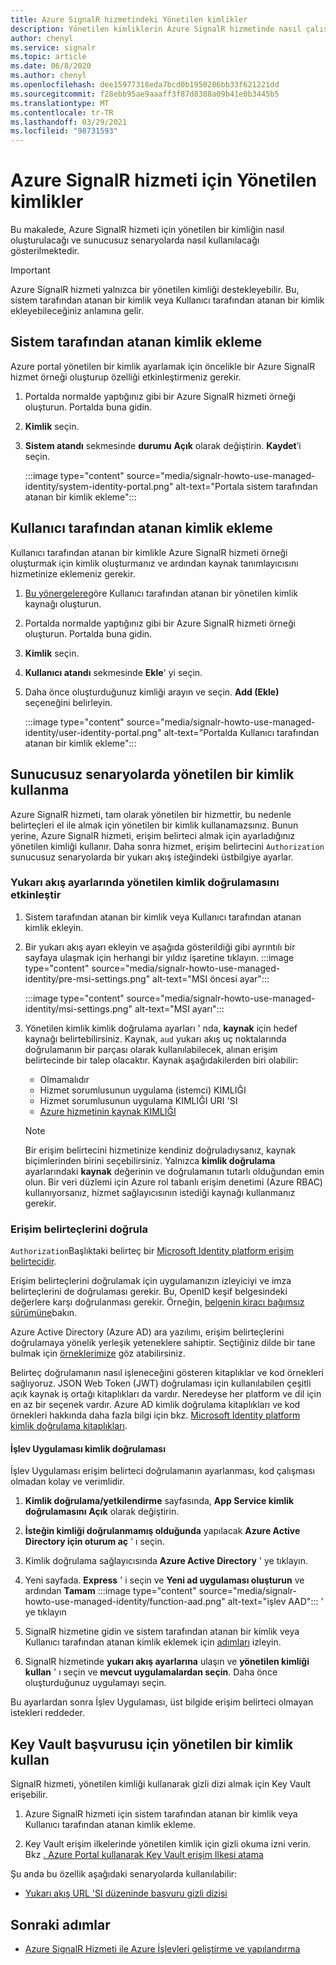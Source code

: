 ```yaml
---
title: Azure SignalR hizmetindeki Yönetilen kimlikler
description: Yönetilen kimliklerin Azure SignalR hizmetinde nasıl çalıştığını ve sunucusuz senaryolarda yönetilen bir kimliğin nasıl kullanılacağını öğrenin.
author: chenyl
ms.service: signalr
ms.topic: article
ms.date: 06/8/2020
ms.author: chenyl
ms.openlocfilehash: dee15977318eda7bcd0b1950286bb33f621221dd
ms.sourcegitcommit: f28ebb95ae9aaaff3f87d8388a09b41e0b3445b5
ms.translationtype: MT
ms.contentlocale: tr-TR
ms.lasthandoff: 03/29/2021
ms.locfileid: "98731593"
---
```

# <a name="managed-identities-for-azure-signalr-service"></a>Azure SignalR hizmeti için Yönetilen kimlikler

Bu makalede, Azure SignalR hizmeti için yönetilen bir kimliğin nasıl oluşturulacağı ve sunucusuz senaryolarda nasıl kullanılacağı gösterilmektedir.

> [!Important] 
> Azure SignalR hizmeti yalnızca bir yönetilen kimliği destekleyebilir. Bu, sistem tarafından atanan bir kimlik veya Kullanıcı tarafından atanan bir kimlik ekleyebileceğiniz anlamına gelir. 

## <a name="add-a-system-assigned-identity"></a>Sistem tarafından atanan kimlik ekleme

Azure portal yönetilen bir kimlik ayarlamak için öncelikle bir Azure SignalR hizmet örneği oluşturup özelliği etkinleştirmeniz gerekir.

1. Portalda normalde yaptığınız gibi bir Azure SignalR hizmeti örneği oluşturun. Portalda buna gidin.

2. **Kimlik** seçin.

4. **Sistem atandı** sekmesinde **durumu** **Açık** olarak değiştirin. **Kaydet**’i seçin.

    :::image type="content" source="media/signalr-howto-use-managed-identity/system-identity-portal.png" alt-text="Portala sistem tarafından atanan bir kimlik ekleme":::

## <a name="add-a-user-assigned-identity"></a>Kullanıcı tarafından atanan kimlik ekleme

Kullanıcı tarafından atanan bir kimlikle Azure SignalR hizmeti örneği oluşturmak için kimlik oluşturmanız ve ardından kaynak tanımlayıcısını hizmetinize eklemeniz gerekir.

1. [Bu yönergelere](../active-directory/managed-identities-azure-resources/how-to-manage-ua-identity-portal.md#create-a-user-assigned-managed-identity)göre Kullanıcı tarafından atanan bir yönetilen kimlik kaynağı oluşturun.

2. Portalda normalde yaptığınız gibi bir Azure SignalR hizmeti örneği oluşturun. Portalda buna gidin.

3. **Kimlik** seçin.

4. **Kullanıcı atandı** sekmesinde **Ekle**' yi seçin.

5. Daha önce oluşturduğunuz kimliği arayın ve seçin. **Add (Ekle)** seçeneğini belirleyin.

    :::image type="content" source="media/signalr-howto-use-managed-identity/user-identity-portal.png" alt-text="Portalda Kullanıcı tarafından atanan bir kimlik ekleme":::

## <a name="use-a-managed-identity-in-serverless-scenarios"></a>Sunucusuz senaryolarda yönetilen bir kimlik kullanma

Azure SignalR hizmeti, tam olarak yönetilen bir hizmettir, bu nedenle belirteçleri el ile almak için yönetilen bir kimlik kullanamazsınız. Bunun yerine, Azure SignalR hizmeti, erişim belirteci almak için ayarladığınız yönetilen kimliği kullanır. Daha sonra hizmet, erişim belirtecini `Authorization` sunucusuz senaryolarda bir yukarı akış isteğindeki üstbilgiye ayarlar.

### <a name="enable-managed-identity-authentication-in-upstream-settings"></a>Yukarı akış ayarlarında yönetilen kimlik doğrulamasını etkinleştir

1. Sistem tarafından atanan bir kimlik veya Kullanıcı tarafından atanan kimlik ekleyin.

2. Bir yukarı akış ayarı ekleyin ve aşağıda gösterildiği gibi ayrıntılı bir sayfaya ulaşmak için herhangi bir yıldız işaretine tıklayın.
    :::image type="content" source="media/signalr-howto-use-managed-identity/pre-msi-settings.png" alt-text="MSI öncesi ayar":::
    
    :::image type="content" source="media/signalr-howto-use-managed-identity/msi-settings.png" alt-text="MSI ayarı":::

3. Yönetilen kimlik kimlik doğrulama ayarları ' nda, **kaynak** için hedef kaynağı belirtebilirsiniz. Kaynak, `aud` yukarı akış uç noktalarında doğrulamanın bir parçası olarak kullanılabilecek, alınan erişim belirtecinde bir talep olacaktır. Kaynak aşağıdakilerden biri olabilir:
    - Olmamalıdır
    - Hizmet sorumlusunun uygulama (istemci) KIMLIĞI
    - Hizmet sorumlusunun uygulama KIMLIĞI URI 'SI
    - [Azure hizmetinin kaynak KIMLIĞI](../active-directory/managed-identities-azure-resources/services-support-managed-identities.md#azure-services-that-support-azure-ad-authentication)

    > [!NOTE]
    > Bir erişim belirtecini hizmetinize kendiniz doğruladıysanız, kaynak biçimlerinden birini seçebilirsiniz. Yalnızca **kimlik doğrulama** ayarlarındaki **kaynak** değerinin ve doğrulamanın tutarlı olduğundan emin olun. Bir veri düzlemi için Azure rol tabanlı erişim denetimi (Azure RBAC) kullanıyorsanız, hizmet sağlayıcısının istediği kaynağı kullanmanız gerekir.

### <a name="validate-access-tokens"></a>Erişim belirteçlerini doğrula

`Authorization`Başlıktaki belirteç bir [Microsoft Identity platform erişim belirtecidir](../active-directory/develop/access-tokens.md#validating-tokens).

Erişim belirteçlerini doğrulamak için uygulamanızın izleyiciyi ve imza belirteçlerini de doğrulaması gerekir. Bu, OpenID keşif belgesindeki değerlere karşı doğrulanması gerekir. Örneğin, [belgenin kiracı bağımsız sürümüne](https://login.microsoftonline.com/common/.well-known/openid-configuration)bakın.

Azure Active Directory (Azure AD) ara yazılımı, erişim belirteçlerini doğrulamaya yönelik yerleşik yeteneklere sahiptir. Seçtiğiniz dilde bir tane bulmak için [örneklerimize](../active-directory/develop/sample-v2-code.md) göz atabilirsiniz.

Belirteç doğrulamanın nasıl işleneceğini gösteren kitaplıklar ve kod örnekleri sağlıyoruz. JSON Web Token (JWT) doğrulaması için kullanılabilen çeşitli açık kaynak iş ortağı kitaplıkları da vardır. Neredeyse her platform ve dil için en az bir seçenek vardır. Azure AD kimlik doğrulama kitaplıkları ve kod örnekleri hakkında daha fazla bilgi için bkz. [Microsoft Identity platform kimlik doğrulama kitaplıkları](../active-directory/develop/reference-v2-libraries.md).

#### <a name="authentication-in-function-app"></a>İşlev Uygulaması kimlik doğrulaması

İşlev Uygulaması erişim belirteci doğrulamanın ayarlanması, kod çalışması olmadan kolay ve verimlidir.

1. **Kimlik doğrulama/yetkilendirme** sayfasında, **App Service kimlik doğrulamasını** **Açık** olarak değiştirin.

2. **İsteğin kimliği doğrulanmamış olduğunda** yapılacak **Azure Active Directory için oturum aç** ' ı seçin.

3. Kimlik doğrulama sağlayıcısında **Azure Active Directory** ' ye tıklayın.

4. Yeni sayfada. **Express** ' i seçin ve **Yeni ad uygulaması oluşturun** ve ardından **Tamam** :::image type="content" source="media/signalr-howto-use-managed-identity/function-aad.png" alt-text="işlev AAD"::: ' ye tıklayın

5. SignalR hizmetine gidin ve sistem tarafından atanan bir kimlik veya Kullanıcı tarafından atanan kimlik eklemek için [adımları](howto-use-managed-identity.md#add-a-system-assigned-identity) izleyin.

6. SignalR hizmetinde **yukarı akış ayarlarına** ulaşın ve **yönetilen kimliği kullan** ' ı seçin ve **mevcut uygulamalardan seçin**. Daha önce oluşturduğunuz uygulamayı seçin.

Bu ayarlardan sonra İşlev Uygulaması, üst bilgide erişim belirteci olmayan istekleri reddeder.

## <a name="use-a-managed-identity-for-key-vault-reference"></a>Key Vault başvurusu için yönetilen bir kimlik kullan

SignalR hizmeti, yönetilen kimliği kullanarak gizli dizi almak için Key Vault erişebilir.

1. Azure SignalR hizmeti için sistem tarafından atanan bir kimlik veya Kullanıcı tarafından atanan kimlik ekleme.

2. Key Vault erişim ilkelerinde yönetilen kimlik için gizli okuma izni verin. Bkz [. Azure Portal kullanarak Key Vault erişim Ilkesi atama](../key-vault/general/assign-access-policy-portal.md)

Şu anda bu özellik aşağıdaki senaryolarda kullanılabilir:

- [Yukarı akış URL 'SI düzeninde başvuru gizli dizisi](./concept-upstream.md#key-vault-secret-reference-in-url-template-settings)


## <a name="next-steps"></a>Sonraki adımlar

- [Azure SignalR Hizmeti ile Azure İşlevleri geliştirme ve yapılandırma](signalr-concept-serverless-development-config.md)